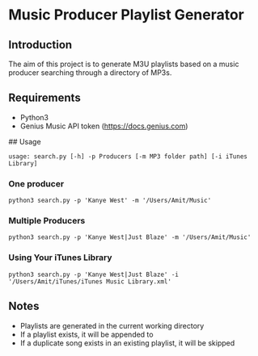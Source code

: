 # Music Producer Playlist Generator

## Introduction
The aim of this project is to generate M3U playlists based on a music producer searching through a directory of MP3s.

## Requirements
- Python3
- Genius Music API token (https://docs.genius.com)

## Usage

```
usage: search.py [-h] -p Producers [-m MP3 folder path] [-i iTunes Library]
```

### One producer

```
python3 search.py -p 'Kanye West' -m '/Users/Amit/Music'
```

### Multiple Producers

```
python3 search.py -p 'Kanye West|Just Blaze' -m '/Users/Amit/Music'
```

### Using Your iTunes Library

```
python3 search.py -p 'Kanye West|Just Blaze' -i '/Users/Amit/iTunes/iTunes Music Library.xml'
```

## Notes
- Playlists are generated in the current working directory
- If a playlist exists, it will be appended to
- If a duplicate song exists in an existing playlist, it will be skipped
